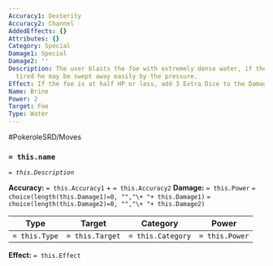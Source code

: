 ```yaml
---
Accuracy1: Dexterity
Accuracy2: Channel
AddedEffects: {}
Attributes: {}
Category: Special
Damage1: Special
Damage2: ''
Description: The user blasts the foe with extremely dense water, if the target is
  tired he may be swept away easily by the pressure.
Effect: If the foe is at half HP or less, add 3 Extra Dice to the Damage Pool.
Name: Brine
Power: 2
Target: Foe
Type: Water
---
```


#PokeroleSRD/Moves

### `= this.name`
*`= this.Description`*

**Accuracy:** `= this.Accuracy1` + `= this.Accuracy2`
**Damage:** `= this.Power` `= choice(length(this.Damage1)=0, "","\+ "+ this.Damage1)` `= choice(length(this.Damage2)=0, "","\+ "+ this.Damage2)`

| Type          | Target          | Category          | Power          |
| ------------- | --------------- | ----------------  | -------------- |
| `= this.Type` | `= this.Target` | `= this.Category` | `= this.Power` | 

**Effect:** `= this.Effect`